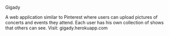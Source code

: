 Gigady

A web application similar to Pinterest where users can
upload pictures of concerts and events they attend. Each user 
has his own collection of shows that others can see. 
Visit: gigady.herokuapp.com
